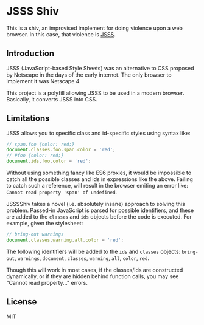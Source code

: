 # JSSS Shiv
This is a shiv, an improvised implement for doing violence upon a web browser. In this case, that violence is [JSSS](http://www.w3.org/Submission/1996/1/WD-jsss-960822).

## Introduction
JSSS (JavaScript-based Style Sheets) was an alternative to CSS proposed by Netscape in the days of the early internet. The only browser to implement it was Netscape 4.

This project is a polyfill allowing JSSS to be used in a modern browser. Basically, it converts JSSS into CSS.

## Limitations
JSSS allows you to specific class and id-specific styles using syntax like:

```javascript
// span.foo {color: red;}
document.classes.foo.span.color = 'red';
// #foo {color: red;}
document.ids.foo.color = 'red';
```

Without using something fancy like ES6 proxies, it would be impossible to catch all the possible classes and ids in expressions like the above. Failing to catch such a reference, will result in the browser emiting an error like: `Cannot read property 'span' of undefined`.

JSSSShiv takes a novel (i.e. absolutely insane) approach to solving this problem. Passed-in JavaScript is parsed for possible identifiers, and these are added to the `classes` and `ids` objects before the code is executed. For example, given the stylesheet:

```javascript
// bring-out warnings
document.classes.warning.all.color = 'red';
```

The following identifiers will be added to the `ids` and `classes` objects:
`bring-out`, `warnings`, `document`, `classes`, `warning`, `all`, `color`, `red`.

Though this will work in most cases, if the classes/ids are constructed dynamically, or if they are hidden behind function calls, you may see "Cannot read property..." errors.

## License
MIT

